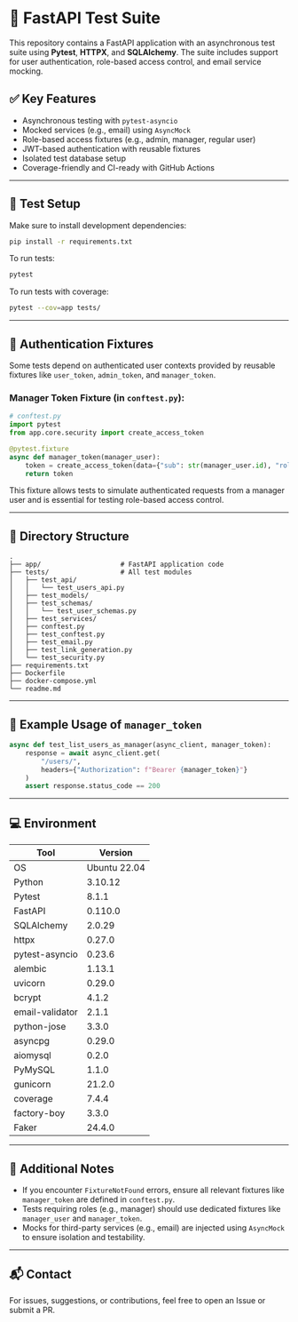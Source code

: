 # 🧪 FastAPI Test Suite

This repository contains a FastAPI application with an asynchronous test suite using **Pytest**, **HTTPX**, and **SQLAlchemy**. The suite includes support for user authentication, role-based access control, and email service mocking.

## ✅ Key Features

- Asynchronous testing with `pytest-asyncio`
- Mocked services (e.g., email) using `AsyncMock`
- Role-based access fixtures (e.g., admin, manager, regular user)
- JWT-based authentication with reusable fixtures
- Isolated test database setup
- Coverage-friendly and CI-ready with GitHub Actions

---

## 🔧 Test Setup

Make sure to install development dependencies:

```bash
pip install -r requirements.txt
```

To run tests:

```bash
pytest
```

To run tests with coverage:

```bash
pytest --cov=app tests/
```

---

## 🔐 Authentication Fixtures

Some tests depend on authenticated user contexts provided by reusable fixtures like `user_token`, `admin_token`, and `manager_token`.

### Manager Token Fixture (in `conftest.py`):

```python
# conftest.py
import pytest
from app.core.security import create_access_token

@pytest.fixture
async def manager_token(manager_user):
    token = create_access_token(data={"sub": str(manager_user.id), "role": manager_user.role.name})
    return token
```

This fixture allows tests to simulate authenticated requests from a manager user and is essential for testing role-based access control.

---

## 📁 Directory Structure

```text
.
├── app/                    # FastAPI application code
├── tests/                  # All test modules
│   ├── test_api/
│   │   └── test_users_api.py
│   ├── test_models/
│   ├── test_schemas/
│   │   └── test_user_schemas.py
│   ├── test_services/
│   ├── conftest.py
│   ├── test_conftest.py
│   ├── test_email.py
│   ├── test_link_generation.py
│   └── test_security.py
├── requirements.txt
├── Dockerfile
├── docker-compose.yml
└── readme.md
```

---

## 🤫 Example Usage of `manager_token`

```python
async def test_list_users_as_manager(async_client, manager_token):
    response = await async_client.get(
        "/users/",
        headers={"Authorization": f"Bearer {manager_token}"}
    )
    assert response.status_code == 200
```

---

## 💻 Environment

| Tool              | Version         |
|-------------------|------------------|
| OS                | Ubuntu 22.04     |
| Python            | 3.10.12          |
| Pytest            | 8.1.1            |
| FastAPI           | 0.110.0          |
| SQLAlchemy        | 2.0.29           |
| httpx             | 0.27.0           |
| pytest-asyncio    | 0.23.6           |
| alembic           | 1.13.1           |
| uvicorn           | 0.29.0           |
| bcrypt            | 4.1.2            |
| email-validator   | 2.1.1            |
| python-jose       | 3.3.0            |
| asyncpg           | 0.29.0           |
| aiomysql          | 0.2.0            |
| PyMySQL           | 1.1.0            |
| gunicorn          | 21.2.0           |
| coverage          | 7.4.4            |
| factory-boy       | 3.3.0            |
| Faker             | 24.4.0           |

---

## 🧹 Additional Notes

- If you encounter `FixtureNotFound` errors, ensure all relevant fixtures like `manager_token` are defined in `conftest.py`.
- Tests requiring roles (e.g., manager) should use dedicated fixtures like `manager_user` and `manager_token`.
- Mocks for third-party services (e.g., email) are injected using `AsyncMock` to ensure isolation and testability.

---

## 📬 Contact

For issues, suggestions, or contributions, feel free to open an Issue or submit a PR.